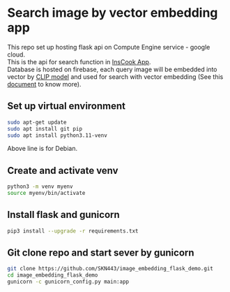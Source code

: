 # Search image by vector embedding app
This repo set up hosting flask api on Compute Engine service - google cloud. \
This is the api for search function in [InsCook App](https://github.com/Chirox03/InsCook). \
Database is hosted on firebase, each query image will be embedded into vector by [CLIP model](https://github.com/openai/CLIP/tree/main) and used for search with vector embedding (See this [document](https://firebase.google.com/docs/firestore/vector-search) to know more).

## Set up virtual environment
```bash
sudo apt-get update
sudo apt install git pip
sudo apt install python3.11-venv
```
Above line is for Debian.

## Create and activate venv
```bash
python3 -m venv myenv
source myenv/bin/activate
```

## Install flask and gunicorn
```bash
pip3 install --upgrade -r requirements.txt
```

## Git clone repo and start sever by gunicorn
```bash
git clone https://github.com/SKN443/image_embedding_flask_demo.git
cd image_embedding_flask_demo
gunicorn -c gunicorn_config.py main:app
```
